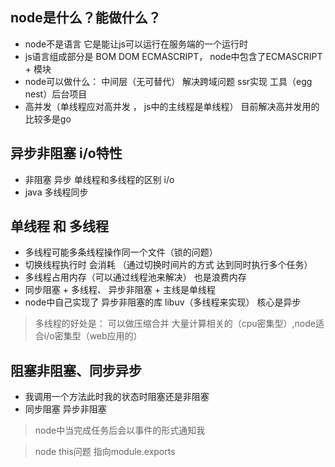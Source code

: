 ## node是什么？能做什么？
- node不是语言 它是能让js可以运行在服务端的一个运行时
- js语言组成部分是 BOM DOM ECMASCRIPT， node中包含了ECMASCRIPT + 模块 
- node可以做什么： 中间层（无可替代） 解决跨域问题 ssr实现 工具（egg nest）后台项目
- 高并发（单线程应对高并发 ， js中的主线程是单线程） 目前解决高并发用的比较多是go

## 异步非阻塞 i/o特性
- 非阻塞 异步 单线程和多线程的区别 i/o
- java 多线程同步

## 单线程 和 多线程 
- 多线程可能多条线程操作同一个文件（锁的问题）
- 切换线程执行时 会消耗 （通过切换时间片的方式 达到同时执行多个任务）
- 多线程占用内存（可以通过线程池来解决） 也是浪费内存
- 同步阻塞 + 多线程、 异步非阻塞 + 主线是单线程
- node中自己实现了 异步非阻塞的库 libuv（多线程来实现） 核心是异步

> 多线程的好处是： 可以做压缩合并 大量计算相关的（cpu密集型）,node适合i/o密集型（web应用的）

## 阻塞非阻塞、同步异步
- 我调用一个方法此时我的状态时阻塞还是非阻塞
- 同步阻塞 异步非阻塞

> node中当完成任务后会以事件的形式通知我



> node this问题 指向module.exports


